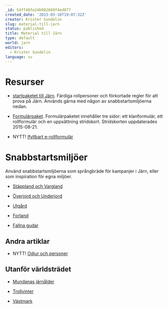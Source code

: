 ```yaml
---
_id: 54ff40fe24b982669f4ed877
created_date: '2015-03-10T19:07:32Z'
creator: Krister Sundelin
slug: material-till-jarn
status: published
title: Material till Järn
type: default
world: jarn
editors:
  - Krister Sundelin
language: sv
---
```

# Resurser


* [startpaketet till Järn](https://fablr.co/asset/download/jarn-startpaket.pdf). Färdiga rollpersoner och förkortade regler för att prova på Järn. Används gärna med någon av snabbstartsmiljöerna nedan.

* [Formulärpaket](https://fablr.co/asset/download/formularpaket.pdf). Formulärpaketet innehåller tre sidor: ett klanformulär, ett rollformulär och en uppsättning stridskort. Stridskorten uppdaterades 2015-08-21.

* NYTT! [Ifyllbart e-rollformulär](https://fablr.co/asset/download/rollformular-elektroniskt.pdf)


# Snabbstartsmiljöer

Använd snabbstartsmiljöerna som språngbräde för kampanjer i Järn, eller som inspiration för egna miljöer.


* [Stäppland och Vargland](https://fablr.co/asset/download/snabbstart-stapp-och-varg.pdf)

* [Överjord och Underjord](https://fablr.co/asset/download/snabbstart-over-och-underjord-20160816-2041.pdf)

* [Utgård](https://fablr.co/asset/download/snabbstart-utgard-20161013-2232.pdf)

* [Forland](https://fablr.co/asset/download/snabbstart-forland-20170501.pdf)

* [Fallna gudar](http://fablr.co/asset/download/snabbstart-woner-20170605.pdf)


## Andra artiklar

* NYTT! [Odjur och personer](https://fablr.co/asset/download/odjur-och-personer-20170722.pdf)


## Utanför världsträdet


* [Mundanas järnålder](https://fablr.co/asset/download/snabbstart-mundana-20170427-2306.pdf)

* [Trollvinter](https://fablr.co/asset/download/jarn-snabbstart-trollvinter-20170706.pdf)

* [Västmark](https://fablr.co/asset/download/snabbstart-vastmark-20170715.pdf)
